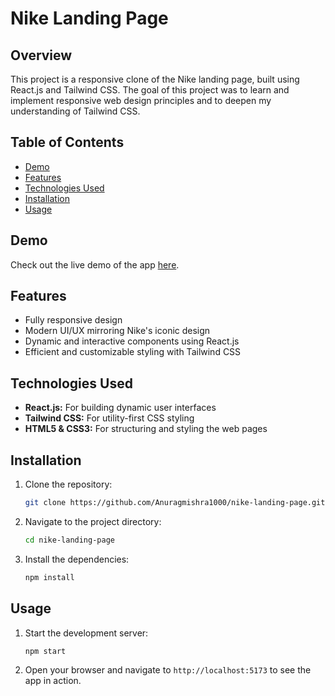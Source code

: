 # Nike Landing Page

## Overview

This project is a responsive clone of the Nike landing page, built using React.js and Tailwind CSS. The goal of this project was to learn and implement responsive web design principles and to deepen my understanding of Tailwind CSS.

## Table of Contents

- [Demo](#demo)
- [Features](#features)
- [Technologies Used](#technologies-used)
- [Installation](#installation)
- [Usage](#usage)

## Demo

Check out the live demo of the app [here](https://nike-ui-clone-bay.vercel.app/).

## Features

- Fully responsive design
- Modern UI/UX mirroring Nike's iconic design
- Dynamic and interactive components using React.js
- Efficient and customizable styling with Tailwind CSS

## Technologies Used

- **React.js:** For building dynamic user interfaces
- **Tailwind CSS:** For utility-first CSS styling
- **HTML5 & CSS3:** For structuring and styling the web pages

## Installation

1. Clone the repository:
    ```bash
    git clone https://github.com/Anuragmishra1000/nike-landing-page.git
    ```
2. Navigate to the project directory:
    ```bash
    cd nike-landing-page
    ```
3. Install the dependencies:
    ```bash
    npm install
    ```

## Usage

1. Start the development server:
    ```bash
    npm start
    ```
2. Open your browser and navigate to `http://localhost:5173` to see the app in action.
